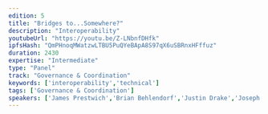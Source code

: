 ```yaml
---
edition: 5
title: "Bridges to...Somewhere?"
description: "Interoperability"
youtubeUrl: "https://youtu.be/Z-LNbnfDHfk"
ipfsHash: "QmPHnoqMWatzwLTBU5PuQYeBApA8S97qX6uSBRnxHFffuz"
duration: 2430
expertise: "Intermediate"
type: "Panel"
track: "Governance & Coordination"
keywords: ['interoperability','technical']
tags: ['Governance & Coordination']
speakers: ['James Prestwich','Brian Behlendorf','Justin Drake','Joseph Schweitzer']
---
```

